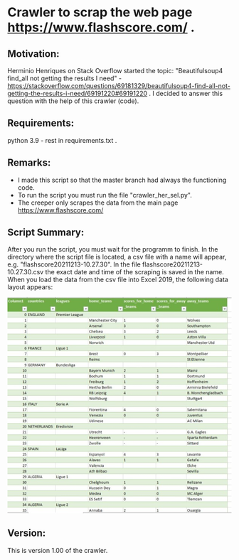 # Crawler to scrap the web page https://www.flashscore.com/ .

## Motivation:
Herminio Henriques on Stack Overflow started the topic: "Beautifulsoup4 
find_all not getting the results I need" -
https://stackoverflow.com/questions/69181329/beautifulsoup4-find-all-not-getting-the-results-i-need/69191220#69191220 . 
I decided to answer this question with the help of this crawler (code).

## Requirements: 
python 3.9 - rest in requirements.txt .

## Remarks:
- I made this script so that the master branch had always 
  the functioning code. 
- To run the script you must run the file "crawler_her_sel.py". 
- The creeper only scrapes the data from the main page 
  https://www.flashscore.com/

## Script Summary:
After you run the script, you must wait for the programm to finish. In 
the directory where the script file is located, a csv file with a name 
will appear, e.g. "flashscore20211213-10.27.30". In the file 
flashscore20211213-10.27.30.csv the exact date and time of the scraping 
is saved in the name. When you load the data from the csv file into 
Excel 2019, the following data layout appears:

<img src="https://github.com/OliverWisn/crawler_Herminio_Selenium/blob/master/image/demo_1.jpg" width=1000>

## Version:
This is version 1.00 of the crawler.
